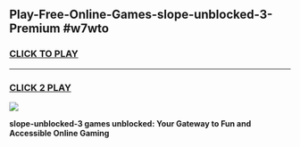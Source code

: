 
## Play-Free-Online-Games-slope-unblocked-3-Premium #w7wto
<h3>
<a href="https://premium.freeplayer.one?title=slope-unblocked-3&ref=8M">CLICK TO PLAY</a></h3>
<hr>

<h3>
<a href="https://premium.freeplayer.one?title=slope-unblocked-3&ref=8M">CLICK 2 PLAY</a>
  
</h3>

<a href="https://premium.freeplayer.one?title=slope-unblocked-3&ref=8M"><img src="https://clearcache.store/games.png"></a>


**slope-unblocked-3 games unblocked: Your Gateway to Fun and Accessible Online Gaming**
